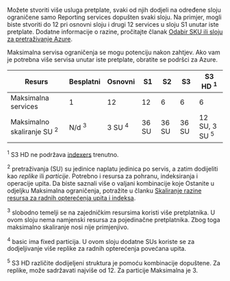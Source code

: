 Možete stvoriti više usluga pretplate, svaki od njih dodjeli na određene sloju ograničene samo Reporting services dopušten svaki sloju. Na primjer, mogli biste stvoriti do 12 pri osnovni sloju i drugi 12 services u sloju S1 unutar iste pretplate. Dodatne informacije o razine, pročitajte članak [Odabir SKU ili sloju za pretraživanje Azure](../articles/search/search-sku-tier.md).

Maksimalna servisa ograničenja se mogu potenciju nakon zahtjev. Ako vam je potrebna više servisa unutar iste pretplate, obratite se podršci za Azure.

Resurs|Besplatni|Osnovni|S1|S2|S3 |S3 HD <sup>1</sup>
---|---|---|---|----|---|----
Maksimalna services |1 |12 |12  |6 |6 |6 
Maksimalno skaliranje SU <sup>2</sup>|N/d <sup>3</sup>|3 SU <sup>4</sup> |36 SU|36 SU|36 SU|12 SU, 3 SU <sup>5</sup>

<sup>1</sup> S3 HD ne podržava [indexers](../articles/search/search-indexer-overview.md) trenutno. 

<sup>2</sup> pretraživanja (SU) su jedinice naplatu jedinica po servis, a zatim dodijeliti kao *replike* ili *particije*. Potrebno i resursa za pohranu, indeksiranja i operacije upita. Da biste saznali više o valjani kombinacije koje Ostanite u odjeljku Maksimalna ograničenja, potražite u članku [Skaliranje razine resursa za radnih opterećenja upita i indeksa](../articles/search/search-capacity-planning.md). 

<sup>3</sup> slobodno temelji se na zajedničkim resursima koristi više pretplatnika. U ovom sloju nema namjenski resursa za pojedinačne pretplatnika. Zbog toga maksimalno skaliranje nosi nije primjenjivo.

<sup>4</sup> basic ima fixed particija. U ovom sloju dodatne SUs koriste se za dodjeljivanje više replike za radnih opterećenja povećana upita.

<sup>5</sup> S3 HD različite dodijeljeni struktura je pomoću kombinacije dopuštene. Za replike, može sadržavati najviše od 12. Za particije Maksimalna je 3.




